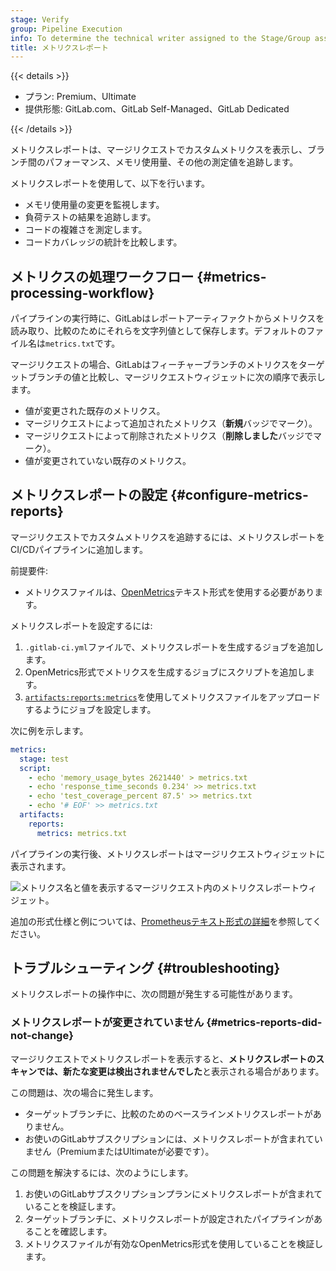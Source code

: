 ```yaml
---
stage: Verify
group: Pipeline Execution
info: To determine the technical writer assigned to the Stage/Group associated with this page, see https://handbook.gitlab.com/handbook/product/ux/technical-writing/#assignments
title: メトリクスレポート
---
```


{{< details >}}

- プラン: Premium、Ultimate
- 提供形態: GitLab.com、GitLab Self-Managed、GitLab Dedicated

{{< /details >}}

メトリクスレポートは、マージリクエストでカスタムメトリクスを表示し、ブランチ間のパフォーマンス、メモリ使用量、その他の測定値を追跡します。

メトリクスレポートを使用して、以下を行います。

- メモリ使用量の変更を監視します。
- 負荷テストの結果を追跡します。
- コードの複雑さを測定します。
- コードカバレッジの統計を比較します。

## メトリクスの処理ワークフロー {#metrics-processing-workflow}

パイプラインの実行時に、GitLabはレポートアーティファクトからメトリクスを読み取り、比較のためにそれらを文字列値として保存します。デフォルトのファイル名は`metrics.txt`です。

マージリクエストの場合、GitLabはフィーチャーブランチのメトリクスをターゲットブランチの値と比較し、マージリクエストウィジェットに次の順序で表示します。

- 値が変更された既存のメトリクス。
- マージリクエストによって追加されたメトリクス（**新規**バッジでマーク）。
- マージリクエストによって削除されたメトリクス（**削除しました**バッジでマーク）。
- 値が変更されていない既存のメトリクス。

## メトリクスレポートの設定 {#configure-metrics-reports}

マージリクエストでカスタムメトリクスを追跡するには、メトリクスレポートをCI/CDパイプラインに追加します。

前提要件: 

- メトリクスファイルは、[OpenMetrics](https://prometheus.io/docs/instrumenting/exposition_formats/#openmetrics-text-format)テキスト形式を使用する必要があります。

メトリクスレポートを設定するには: 

1. `.gitlab-ci.yml`ファイルで、メトリクスレポートを生成するジョブを追加します。
1. OpenMetrics形式でメトリクスを生成するジョブにスクリプトを追加します。
1. [`artifacts:reports:metrics`](../yaml/artifacts_reports.md#artifactsreportsmetrics)を使用してメトリクスファイルをアップロードするようにジョブを設定します。

次に例を示します。

```yaml
metrics:
  stage: test
  script:
    - echo 'memory_usage_bytes 2621440' > metrics.txt
    - echo 'response_time_seconds 0.234' >> metrics.txt
    - echo 'test_coverage_percent 87.5' >> metrics.txt
    - echo '# EOF' >> metrics.txt
  artifacts:
    reports:
      metrics: metrics.txt
```

パイプラインの実行後、メトリクスレポートはマージリクエストウィジェットに表示されます。

![メトリクス名と値を表示するマージリクエスト内のメトリクスレポートウィジェット。](img/metrics_report_v18_3.png)

追加の形式仕様と例については、[Prometheusテキスト形式の詳細](https://prometheus.io/docs/instrumenting/exposition_formats/#text-format-details)を参照してください。

## トラブルシューティング {#troubleshooting}

メトリクスレポートの操作中に、次の問題が発生する可能性があります。

### メトリクスレポートが変更されていません {#metrics-reports-did-not-change}

マージリクエストでメトリクスレポートを表示すると、**メトリクスレポートのスキャンでは、新たな変更は検出されませんでした**と表示される場合があります。

この問題は、次の場合に発生します。

- ターゲットブランチに、比較のためのベースラインメトリクスレポートがありません。
- お使いのGitLabサブスクリプションには、メトリクスレポートが含まれていません（PremiumまたはUltimateが必要です）。

この問題を解決するには、次のようにします。

1. お使いのGitLabサブスクリプションプランにメトリクスレポートが含まれていることを検証します。
1. ターゲットブランチに、メトリクスレポートが設定されたパイプラインがあることを確認します。
1. メトリクスファイルが有効なOpenMetrics形式を使用していることを検証します。
